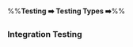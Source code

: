 <link rel="stylesheet" href="{{baseUrl}}/css/textbook.css">

<div class="website-content">

%%**Testing :arrow_right: Testing Types :arrow_right:**%%

### Integration Testing

<div id="main">

<include src="./what/topicPanel.md" />

</div>
</div>
